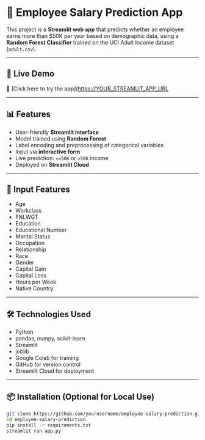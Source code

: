 # 🧠 Employee Salary Prediction App

This project is a **Streamlit web app** that predicts whether an employee earns more than \$50K per year based on demographic data, using a **Random Forest Classifier** trained on the UCI Adult Income dataset (`adult.csv`).

---

## 🚀 Live Demo

🔗 [Click here to try the app]([https://YOUR_STREAMLIT_APP_URL](https://employee-salary-prediction-cnwpsq48hihfu2ers6avs5.streamlit.app/)

---

## 📊 Features

- User-friendly **Streamlit interface**
- Model trained using **Random Forest**
- Label encoding and preprocessing of categorical variables
- Input via **interactive form**
- Live prediction: `<=50K` or `>50K` income
- Deployed on **Streamlit Cloud**

---

## 📌 Input Features

- Age
- Workclass
- FNLWGT
- Education
- Educational Number
- Marital Status
- Occupation
- Relationship
- Race
- Gender
- Capital Gain
- Capital Loss
- Hours per Week
- Native Country

---

## 🛠️ Technologies Used

- Python
- pandas, numpy, scikit-learn
- Streamlit
- joblib
- Google Colab for training
- GitHub for version control
- Streamlit Cloud for deployment

---

## 📦 Installation (Optional for Local Use)

```bash
git clone https://github.com/yourusername/employee-salary-prediction.git
cd employee-salary-prediction
pip install -r requirements.txt
streamlit run app.py
